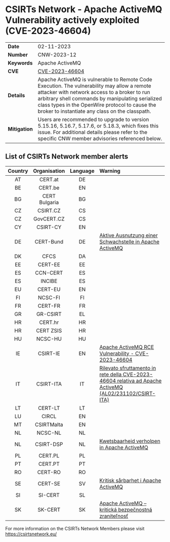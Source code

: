 # CSIRTs Network - Apache ActiveMQ Vulnerability actively exploited (CVE-2023-46604)

|   |   |
|---|---|
| **Date** | 02-11-2023 |
| **Number** | CNW-2023-12 | 
| **Keywords** | Apache ActiveMQ | 
| **CVE** | [CVE-2023-46604](https://github.com/advisories/GHSA-crg9-44h2-xw35) | 
| **Details** | Apache ActiveMQ is vulnerable to Remote Code Execution. The vulnerability may allow a remote attacker with network access to a broker to run arbitrary shell commands by manipulating serialized class types in the OpenWire protocol to cause the broker to instantiate any class on the classpath. |
| **Mitigation** | Users are recommended to upgrade to version 5.15.16, 5.16.7, 5.17.6, or 5.18.3, which fixes this issue. For additional details please refer to the specific CNW member advisories referenced below. |

## List of CSIRTs Network member alerts

| Country | Organisation | Language | Warning |
| :-----: | :----------: | :------: | :------ | 
| AT | CERT.at | DE | |
| BE | CERT.be | EN | |
| BG | CERT Bulgaria | BG | |
| CZ | CSIRT.CZ | CS | |
| CZ | GovCERT.CZ | CS | |
| CY | CSIRT-CY | EN | |
| DE | CERT-Bund | DE | [Aktive Ausnutzung einer Schwachstelle in Apache ActiveMQ](https://www.bsi.bund.de/SharedDocs/Cybersicherheitswarnungen/DE/2023/2023-283657-1032.pdf?__blob=publicationFile) |
| DK | CFCS | DA | |
| EE | CERT-EE | EE | |
| ES | CCN-CERT | ES | |
| ES | INCIBE | ES | |
| EU | CERT-EU | EN | |
| FI | NCSC-FI | FI | |
| FR | CERT-FR | FR | |
| GR | GR-CSIRT | EL | |
| HR | CERT.hr | HR | |
| HR | CERT ZSIS | HR | |
| HU | NCSC-HU | HU | |
| IE | CSIRT-IE | EN | [Apache ActiveMQ RCE Vulnerability - CVE-2023-46604](https://www.ncsc.gov.ie/pdfs/Apache_ActiveMQ_RCE_Vulnerability_CVE_2023_46604.pdf) |
| IT | CSIRT-ITA | IT | [Rilevato sfruttamento in rete della CVE-2023-46604 relativa ad Apache ActiveMQ (AL02/231102/CSIRT-ITA)](https://www.csirt.gov.it/contenuti/rilevato-sfruttamento-in-rete-della-cve-2023-46604-relativa-ad-apache-activemq-al02-231102-csirt-ita) |
| LT | CERT-LT | LT | |
| LU | CIRCL | EN | |
| MT | CSIRTMalta | EN | |
| NL | NCSC-NL | NL | |
| NL | CSIRT-DSP | NL | [Kwetsbaarheid verholpen in Apache ActiveMQ](https://www.ncsc.nl/actueel/advisory?id=NCSC-2023-0561) |
| PL | CERT.PL | PL | |
| PT | CERT.PT | PT | |
| RO | CERT-RO | RO | |
| SE | CERT-SE | SV | [Kritisk sårbarhet i Apache ActiveMQ](https://www.cert.se/2023/10/kritisk-sarbarhet-i-apache-activemq.html) |
| SI | SI-CERT | SL | |
| SK | SK-CERT | SK | [Apache ActiveMQ – kritická bezpečnostná zraniteľnosť](https://www.sk-cert.sk/threat/sk-cert-bezpecnostne-varovanie-v20231108-02/index.html) |

 

For more information on the CSIRTs Network Members please visit https://csirtsnetwork.eu/ 
